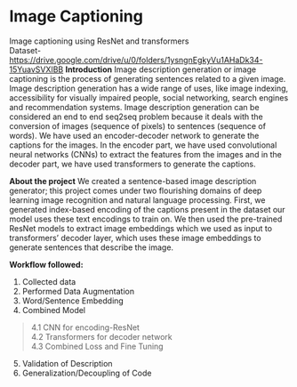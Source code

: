 # Image Captioning
Image captioning using ResNet and transformers <br>
Dataset-https://drive.google.com/drive/u/0/folders/1ysngnEgkyVu1AHaDk34-15YuavSVXIBB
**Introduction**
Image description generation or image captioning is the process of generating sentences related to a given image. Image description generation has a wide range of uses, like image indexing, accessibility for visually impaired people, social networking, search engines and recommendation systems. Image description generation can be considered an end to end seq2seq problem because it deals with the conversion of images (sequence of pixels) to sentences (sequence of words). We have used an encoder-decoder network to generate the captions for the images. In the encoder part, we have used convolutional neural networks (CNNs) to extract the features from the images and in the decoder part, we have used transformers to generate the captions.<br>

**About the project**
We created a sentence-based image description generator; this project comes under two flourishing domains of deep learning image recognition and natural language processing. First, we generated index-based encoding of the captions present in the dataset our model uses these text encodings to train on. We then used the pre-trained ResNet models to extract image embeddings which we used as input to transformers’ decoder layer, which uses these image embeddings to generate sentences that describe the image.


**Workflow followed:**
1. Collected data
2. Performed Data Augmentation
3. Word/Sentence Embedding
4. Combined Model
> 4.1 CNN for encoding-ResNet <br>
> 4.2 Transformers for decoder network <br>
> 4.3 Combined Loss and Fine Tuning <br>
5. Validation of Description
6. Generalization/Decoupling of Code
